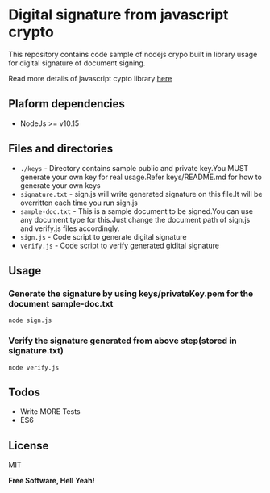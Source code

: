 # Digital signature from javascript crypto

This repository contains code sample of nodejs crypo built in library usage for digital signature of document signing.

Read more details of javascript cypto library [here](https://nodejs.org/docs/v0.4.2/api/all.html#crypto)

## Plaform dependencies
- NodeJs >= v10.15

## Files and directories
- `./keys`  - Directory contains sample public and private key.You MUST generate your own key for real usage.Refer keys/README.md for how to generate your own keys 
- `signature.txt` - sign.js will write generated signature on this file.It will be overritten each time you run sign.js
- `sample-doc.txt` - This is a sample document to be signed.You can use any document type for this.Just change the document path of sign.js and verify.js files accordingly.
- `sign.js` - Code script to generate digital signature
- `verify.js` - Code script to verify generated gidital signature

## Usage

### Generate the signature by using keys/privateKey.pem for the document sample-doc.txt
```
node sign.js
```
### Verify the signature generated from above step(stored in signature.txt)
```
node verify.js
```

## Todos
 - Write MORE Tests
 - ES6

License
----

MIT


**Free Software, Hell Yeah!**
